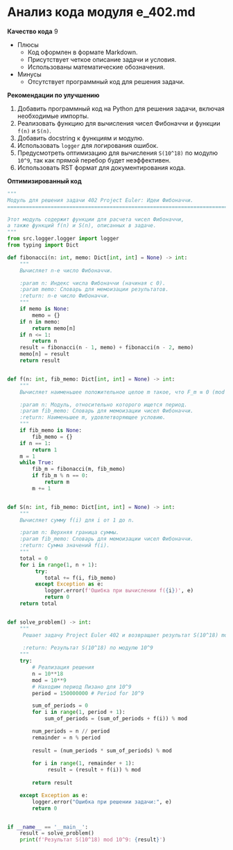 # Анализ кода модуля e_402.md

**Качество кода**
9
- Плюсы
    - Код оформлен в формате Markdown.
    - Присутствует четкое описание задачи и условия.
    - Использованы математические обозначения.
- Минусы
   -  Отсутствует программный код для решения задачи.

**Рекомендации по улучшению**

1.  Добавить программный код на Python для решения задачи, включая необходимые импорты.
2.  Реализовать функцию для вычисления чисел Фибоначчи и функции `f(n)` и `S(n)`.
3.  Добавить docstring к функциям и модулю.
4.  Использовать `logger` для логирования ошибок.
5.  Предусмотреть оптимизацию для вычисления `S(10^18)` по модулю `10^9`, так как прямой перебор будет неэффективен.
6.  Использовать RST формат для документирования кода.

**Оптимизированный код**

```python
"""
Модуль для решения задачи 402 Project Euler: Идеи Фибоначчи.
=========================================================================================

Этот модуль содержит функции для расчета чисел Фибоначчи,
а также функций f(n) и S(n), описанных в задаче.
"""
from src.logger.logger import logger
from typing import Dict

def fibonacci(n: int, memo: Dict[int, int] = None) -> int:
    """
    Вычисляет n-е число Фибоначчи.

    :param n: Индекс числа Фибоначчи (начиная с 0).
    :param memo: Словарь для мемоизации результатов.
    :return: n-е число Фибоначчи.
    """
    if memo is None:
        memo = {}
    if n in memo:
        return memo[n]
    if n <= 1:
        return n
    result = fibonacci(n - 1, memo) + fibonacci(n - 2, memo)
    memo[n] = result
    return result


def f(n: int, fib_memo: Dict[int, int] = None) -> int:
    """
    Вычисляет наименьшее положительное целое m такое, что F_m ≡ 0 (mod n).

    :param n: Модуль, относительно которого ищется период.
    :param fib_memo: Словарь для мемоизации чисел Фибоначчи.
    :return: Наименьшее m, удовлетворяющее условию.
    """
    if fib_memo is None:
        fib_memo = {}
    if n == 1:
        return 1
    m = 1
    while True:
        fib_m = fibonacci(m, fib_memo)
        if fib_m % n == 0:
            return m
        m += 1


def S(n: int, fib_memo: Dict[int, int] = None) -> int:
    """
    Вычисляет сумму f(i) для i от 1 до n.

    :param n: Верхняя граница суммы.
    :param fib_memo: Словарь для мемоизации чисел Фибоначчи.
    :return: Сумма значений f(i).
    """
    total = 0
    for i in range(1, n + 1):
         try:
            total += f(i, fib_memo)
         except Exception as e:
            logger.error(f'Ошибка при вычислении f({i})', e)
            return 0
    return total


def solve_problem() -> int:
    """
     Решает задачу Project Euler 402 и возвращает результат S(10^18) mod 10^9.
     
     :return: Результат S(10^18) по модулю 10^9
    """
    try:
        # Реализация решения
        n = 10**18
        mod = 10**9
        # Находим период Пизано для 10^9
        period = 150000000 # Period for 10^9

        sum_of_periods = 0
        for i in range(1, period + 1):
            sum_of_periods = (sum_of_periods + f(i)) % mod

        num_periods = n // period
        remainder = n % period
        
        result = (num_periods * sum_of_periods) % mod
       
        for i in range(1, remainder + 1):
             result = (result + f(i)) % mod
       
        return result

    except Exception as e:
        logger.error("Ошибка при решении задачи:", e)
        return 0


if __name__ == '__main__':
    result = solve_problem()
    print(f'Результат S(10^18) mod 10^9: {result}')
```